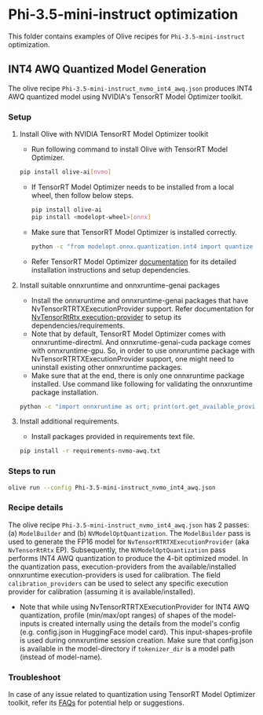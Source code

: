 # Phi-3.5-mini-instruct optimization

This folder contains examples of Olive recipes for `Phi-3.5-mini-instruct` optimization.

## INT4 AWQ Quantized Model Generation

The olive recipe `Phi-3.5-mini-instruct_nvmo_int4_awq.json` produces INT4 AWQ quantized model using NVIDIA's TensorRT Model Optimizer toolkit.

### Setup

1. Install Olive with NVIDIA TensorRT Model Optimizer toolkit

    - Run following command to install Olive with TensorRT Model Optimizer.
    ```bash
    pip install olive-ai[nvmo]
    ```

    - If TensorRT Model Optimizer needs to be installed from a local wheel, then follow below steps.

        ```bash
        pip install olive-ai
        pip install <modelopt-wheel>[onnx]
        ```

    - Make sure that TensorRT Model Optimizer is installed correctly.
        ```bash
        python -c "from modelopt.onnx.quantization.int4 import quantize as quantize_int4"
        ```

    - Refer TensorRT Model Optimizer [documentation](https://nvidia.github.io/TensorRT-Model-Optimizer/getting_started/windows/_installation_with_olive.html) for its detailed installation instructions and setup dependencies.

2. Install suitable onnxruntime and onnxruntime-genai packages

    - Install the onnxruntime and onnxruntime-genai packages that have NvTensorRTRTXExecutionProvider support. Refer documentation for [NvTensorRtRtx execution-provider](https://onnxruntime.ai/docs/execution-providers/TensorRTRTX-ExecutionProvider.html/) to setup its dependencies/requirements. 
    - Note that by default, TensorRT Model Optimizer comes with onnxruntime-directml. And onnxrutime-genai-cuda package comes with onnxruntime-gpu. So, in order to use onnxruntime package with NvTensorRTRTXExecutionProvider support, one might need to uninstall existing other onnxruntime packages.
    - Make sure that at the end, there is only one onnxruntime package installed. Use command like following for validating the onnxruntime package installation.
    ```bash
    python -c "import onnxruntime as ort; print(ort.get_available_providers())"
    ```

3. Install additional requirements.

    - Install packages provided in requirements text file.
    ```bash
    pip install -r requirements-nvmo-awq.txt
    ```

### Steps to run

```bash
olive run --config Phi-3.5-mini-instruct_nvmo_int4_awq.json
```

### Recipe details

The olive recipe `Phi-3.5-mini-instruct_nvmo_int4_awq.json` has 2 passes: (a) `ModelBuilder` and (b) `NVModelOptQuantization`. The `ModelBuilder` pass is used to generate the FP16 model for `NvTensorRTRTXExecutionProvider` (aka `NvTensorRtRtx` EP). Subsequently, the `NVModelOptQuantization` pass performs INT4 AWQ quantization to produce the 4-bit optimized model. In the quantization pass, execution-providers from the available/installed onnxruntime execution-providers is used for calibration. The field `calibration_providers` can be used to select any specific execution provider for calibration (assuming it is available/installed).

- Note that while using NvTensorRTRTXExecutionProvider for INT4 AWQ quantization, profile (min/max/opt ranges) of shapes of the model-inputs is created internally using the details from the model's config (e.g. config.json in HuggingFace model card). This input-shapes-profile is used during onnxruntime session creation. Make sure that config.json is available in the model-directory if `tokenizer_dir` is a model path (instead of model-name).

### Troubleshoot

In case of any issue related to quantization using TensorRT Model Optimizer toolkit, refer its [FAQs](https://nvidia.github.io/TensorRT-Model-Optimizer/support/2_faqs.html) for potential help or suggestions.
